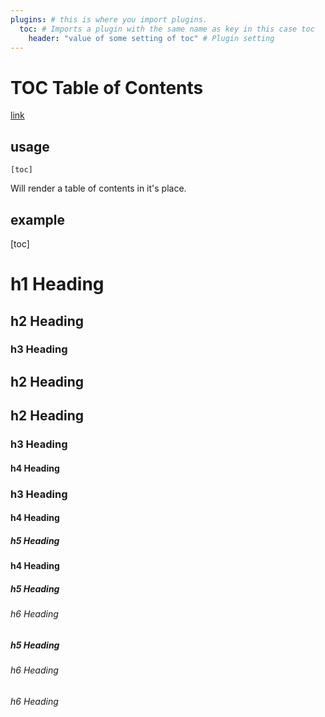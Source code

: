 ```yaml
---
plugins: # this is where you import plugins.
  toc: # Imports a plugin with the same name as key in this case toc
    header: "value of some setting of toc" # Plugin setting
---
```


# TOC Table of Contents

[link](#usage)

## usage

`[toc]`

Will render a table of contents in it's place.

## example

[toc]

# h1 Heading

## h2 Heading
### h3 Heading
## h2 Heading
## h2 Heading

### h3 Heading
#### h4 Heading
### h3 Heading

#### h4 Heading
##### h5 Heading
#### h4 Heading

##### h5 Heading
###### h6 Heading
##### h5 Heading

###### h6 Heading
###### h6 Heading